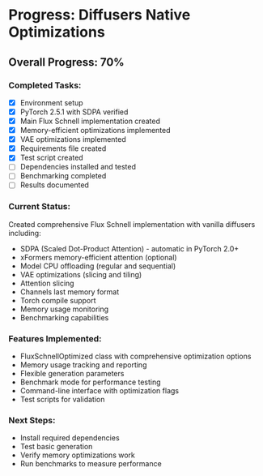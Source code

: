 # Progress: Diffusers Native Optimizations

## Overall Progress: 70%

### Completed Tasks:
- [x] Environment setup
- [x] PyTorch 2.5.1 with SDPA verified
- [x] Main Flux Schnell implementation created
- [x] Memory-efficient optimizations implemented
- [x] VAE optimizations implemented
- [x] Requirements file created
- [x] Test script created
- [ ] Dependencies installed and tested
- [ ] Benchmarking completed
- [ ] Results documented

### Current Status:
Created comprehensive Flux Schnell implementation with vanilla diffusers including:
- SDPA (Scaled Dot-Product Attention) - automatic in PyTorch 2.0+
- xFormers memory-efficient attention (optional)
- Model CPU offloading (regular and sequential)
- VAE optimizations (slicing and tiling)
- Attention slicing
- Channels last memory format
- Torch compile support
- Memory usage monitoring
- Benchmarking capabilities

### Features Implemented:
- FluxSchnellOptimized class with comprehensive optimization options
- Memory usage tracking and reporting
- Flexible generation parameters
- Benchmark mode for performance testing
- Command-line interface with optimization flags
- Test scripts for validation

### Next Steps:
- Install required dependencies
- Test basic generation
- Verify memory optimizations work
- Run benchmarks to measure performance
